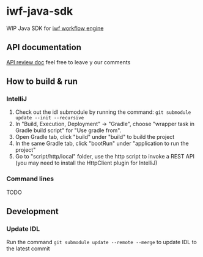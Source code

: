 # iwf-java-sdk 
WIP Java SDK for [iwf workflow engine](https://github.com/indeedeng/iwf)

## API documentation 
[API review doc](https://docs.google.com/document/d/15CETNk9ewiP7M_6N9s7jo-Wm57WG977hch9kTVnaExA/edit#) feel free to leave y our comments

## How to build & run 

### IntelliJ
1. Check out the idl submodule by running the command: `git submodule update --init --recursive`
2. In "Build, Execution, Deployment" -> "Gradle", choose "wrapper task in Gradle build script" for "Use gradle from".
3. Open Gradle tab, click "build" under "build" to build the project
4. In the same Gradle tab, click "bootRun" under "application to run the project"
5. Go to "script/http/local" folder, use the http script to invoke a REST API (you may need to install the HttpClient plugin for IntelliJ)

### Command lines
TODO

## Development

### Update IDL
Run the command `git submodule update --remote --merge` to update IDL to the latest commit
